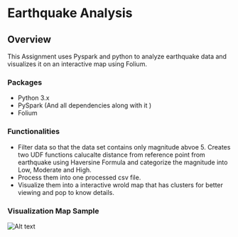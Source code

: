 # Earthquake Analysis 

## Overview 

This Assignment uses Pyspark and python  to analyze earthquake data and visualizes it on an interactive map using Folium. 

### Packages

- Python 3.x
- PySpark (And all dependencies along with it )
- Folium 

### Functionalities  

* Filter data so that the data set contains only magnitude abvoe 5.
  Creates two UDF functions calucalte distance from reference point from earthquake using Haversine Formula and 
          categorize the magnitude into Low, Moderate and High.
* Process them into one processed csv file.
* Visualize them into a interactive wrold map that has clusters for better viewing and pop to know details. 


### Visualization Map Sample

![Alt text](relative%?SampleImage\Map.pngraw=true "Title")
